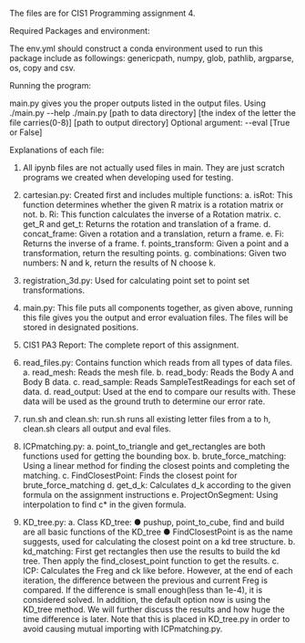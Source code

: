 The files are for CIS1 Programming assignment 4.

Required Packages and environment:

The env.yml should construct a conda environment used to run this package include as followings:
genericpath, numpy, glob, pathlib, argparse, os, copy and csv.

Running the program:

main.py gives you the proper outputs listed in the output files. Using ./main.py --help
./main.py [path to data directory] [the index of the letter the file carries(0-8)] [path to output directory]
Optional argument: --eval [True or False]

Explanations of each file:

1. All ipynb files are not actually used files in main. They are just scratch programs we created when developing used for testing.

2. cartesian.py: Created first and includes multiple functions:
    a. isRot: This function determines whether the given R matrix is a rotation matrix or not.
    b. Ri: This function calculates the inverse of a Rotation matrix.
    c. get_R and get_t: Returns the rotation and translation of a frame.
    d. concat_frame: Given a rotation and a translation, return a frame.
    e. Fi: Returns the inverse of a frame.
    f. points_transform: Given a point and a transformation, return the resulting points.
    g. combinations: Given two numbers: N and k, return the results of N choose k.

3. registration_3d.py: Used for calculating point set to point set transformations.

4. main.py: This file puts all components together, as given above, running this file gives you the output and error evaluation files. The files will be stored in designated positions.

5. CIS1 PA3 Report: The complete report of this assignment.

6. read_files.py: Contains function which reads from all types of data files.
    a. read_mesh: Reads the mesh file.
    b. read_body: Reads the Body A and Body B data.
    c. read_sample: Reads SampleTestReadings for each set of data.
    d. read_output: Used at the end to compare our results with. These
    data will be used as the ground truth to determine our error rate.

7. run.sh and clean.sh: run.sh runs all existing letter files from a to h, clean.sh clears all output and eval files.

8. ICPmatching.py:
    a. point_to_triangle and get_rectangles are both functions used for getting the bounding box.
    b. brute_force_matching: Using a linear method for finding the closest points and completing the matching.
    c. FindClosestPoint: Finds the closest point for brute_force_matching
    d. get_d_k: Calculates d_k according to the given formula on the
    assignment instructions
    e. ProjectOnSegment: Using interpolation to find c* in the given
    formula.

9. KD_tree.py:
    a. Class KD_tree:
        ● pushup, point_to_cube, find and build are all basic functions
        of the KD_tree
        ● FindClosestPoint is as the name suggests, used for
        calculating the closest point on a kd tree structure.
    b. kd_matching: First get rectangles then use the results to build the
    kd tree. Then apply the find_closest_point function to get the results.
    c. ICP: Calculates the Freg and ck like before. However, at the end of each iteration, the difference between the previous and current Freg is compared. If the difference is small enough(less than 1e-4), it is considered solved. In addition, the default option now is using the KD_tree method. We will further discuss the results and how huge the time difference is later.
    Note that this is placed in KD_tree.py in order to avoid causing mutual importing with ICPmatching.py.

